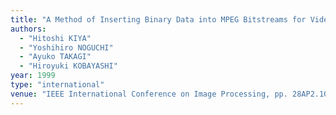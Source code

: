 ```yaml
---
title: "A Method of Inserting Binary Data into MPEG Bitstreams for Video Index Labeling"
authors:
  - "Hitoshi KIYA"
  - "Yoshihiro NOGUCHI"
  - "Ayuko TAKAGI"
  - "Hiroyuki KOBAYASHI"
year: 1999
type: "international"
venue: "IEEE International Conference on Image Processing, pp. 28AP2.10, Kobe, Japan, 1999-10-01."
---
```

